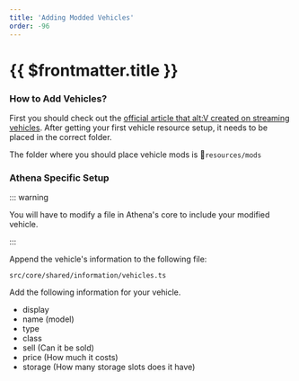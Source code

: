 ```yaml
---
title: 'Adding Modded Vehicles'
order: -96
---
```


# {{ $frontmatter.title }}

### How to Add Vehicles?

First you should check out the [official article that alt:V created on streaming vehicles](https://docs.altv.mp/gta/articles/tutorials/stream\_vehicles.html). After getting your first vehicle resource setup, it needs to be placed in the correct folder.

The folder where you should place vehicle mods is 📁`resources/mods`

### Athena Specific Setup

::: warning 

You will have to modify a file in Athena's core to include your modified vehicle.

:::

Append the vehicle's information to the following file:

```
src/core/shared/information/vehicles.ts
```

Add the following information for your vehicle.

* display
* name (model)
* type
* class
* sell (Can it be sold)
* price (How much it costs)
* storage (How many storage slots does it have)
